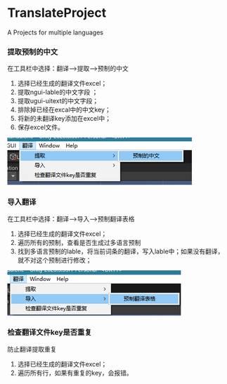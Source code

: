 # TranslateProject
A Projects for multiple languages



### 提取预制的中文

在工具栏中选择：翻译-->提取-->预制的中文

1. 选择已经生成的翻译文件excel；
2. 提取ngui-lable的中文字段 ；
3. 提取ugui-uitext的中文字段；
4. 排除掉已经在excal中的中文key；
5. 将新的未翻译key添加在excel中；
6. 保存excel文件。

![提取预制的中文](img/提取预制的中文.png)



### 导入翻译

在工具栏中选择：翻译-->导入-->预制翻译表格

1. 选择已经生成的翻译文件excel；
2. 遍历所有的预制，查看是否生成过多语言预制
3. 找到多语言预制的lable，将当前词条的翻译，写入lable中；如果没有翻译，就不对这个预制进行修改；

![导入预制翻译](img/导入预制翻译.png)



### 检查翻译文件key是否重复

防止翻译提取重复

1. 选择已经生成的翻译文件excel；
2. 遍历所有行，如果有重复的key，会报错。
